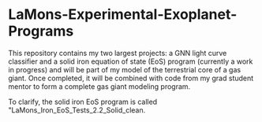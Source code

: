 # LaMons-Experimental-Exoplanet-Programs
This repository contains my two largest projects: a GNN light curve classifier and a solid iron equation of state (EoS) program (currently a work in progress) and will be part of my model of the terrestrial core of a gas giant. Once completed, it will be combined with code from my grad student mentor to form a complete gas giant modeling program.

To clarify, the solid iron EoS program is called "LaMons_Iron_EoS_Tests_2.2_Solid_clean.
